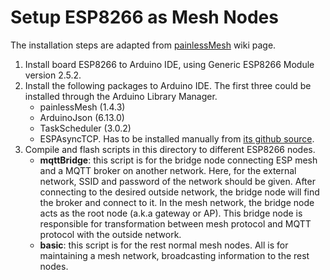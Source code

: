 # Setup ESP8266 as Mesh Nodes

The installation steps are adapted from [painlessMesh](https://gitlab.com/painlessMesh/painlessMesh/tree/master) wiki page.

1. Install board ESP8266 to Arduino IDE, using Generic ESP8266 Module version 2.5.2.
2. Install the following packages to Arduino IDE. The first three could be installed through the Arduino Library Manager.
   * painlessMesh (1.4.3)
   * ArduinoJson (6.13.0)
   * TaskScheduler (3.0.2)
   * ESPAsyncTCP. Has to be installed manually from [its github source](https://github.com/me-no-dev/ESPAsyncTCP).
3. Compile and flash scripts in this directory to different ESP8266 nodes.
   * **mqttBridge**: this script is for the bridge node connecting ESP mesh and a MQTT broker on another network. Here, for the external network, SSID and password of the network should be given. After connecting to the desired outside network, the bridge node will find the broker and connect to it.
     In the mesh network, the bridge node acts as the root node (a.k.a gateway or AP). This bridge node is responsible for transformation between mesh protocol and MQTT protocol with the outside network.
   * **basic**: this script is for the rest normal mesh nodes. All is for maintaining a mesh network, broadcasting information to the rest nodes.